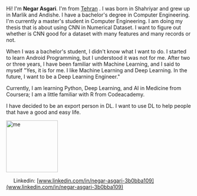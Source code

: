 Hi! I'm **Negar Asgari**. I'm from [Tehran](https://en.wikipedia.org/wiki/Tehran) . I was born in Shahriyar and grew up in Marlik and Andishe. I have a bachelor's degree in Computer Engineering. I'm currently a master's student in Computer Engineering. I am doing my thesis that is about using CNN in Numerical Dataset. I want to figure out whether is CNN good for a dataset with many features and many records or not.


When I was a bachelor's student, I didn't know what I want to do. I started to learn Android Programming, but I understood it was not for me.  After two or three years, I have been familiar with Machine Learning, and I said to myself  "Yes, it is for me. I like Machine Learning and Deep Learning. In the future, I want to be a Deep Learning Engineer."

Currently, I am learning Python, Deep Learning, and AI in Medicine from Coursera; I am a little familiar with R from Codeacademy. 

I have decided to be an export person in DL. I want to use DL to help people that have a good and easy life.




<a href="https://ibb.co/DkjhHTN"><img src="https://i.ibb.co/3WP29Qw/me.png" alt="me" width=140 border="0"></a>

&nbsp;&nbsp;&nbsp;&nbsp;&nbsp;Linkedin: [www.linkedin.com/in/negar-asgari-3b0bba109](www.linkedin.com/in/negar-asgari-3b0bba109)
